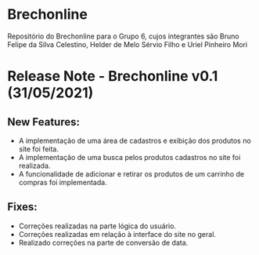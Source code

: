 # Brechonline

Repositório do Brechonline para o Grupo 6, cujos integrantes são Bruno Felipe da Silva Celestino, Helder de Melo Sérvio Filho e Uriel Pinheiro Mori

# Release Note - Brechonline v0.1 (31/05/2021)

## New Features:

- A implementação de uma área de cadastros e exibição dos produtos no site foi feita.
- A implementação de uma busca pelos produtos cadastros no site foi realizada.
- A funcionalidade de adicionar e retirar os produtos de um carrinho de compras foi implementada.

## Fixes:

- Correções realizadas na parte lógica do usuário.
- Correções realizadas em relação à interface do site no geral.
- Realizado correções na parte de conversão de data.
